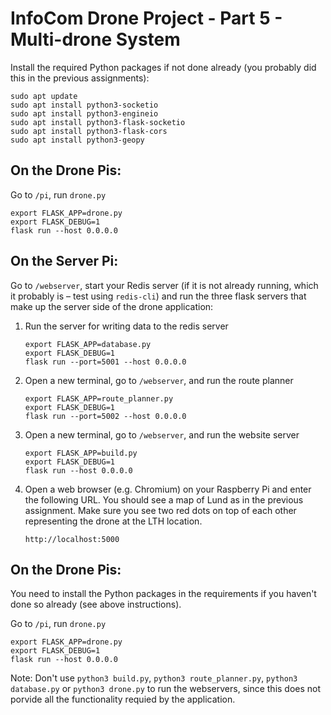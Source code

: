 # InfoCom Drone Project - Part 5 - Multi-drone System
Install the required Python packages if not done already (you probably did this in the previous assignments):
```
sudo apt update
sudo apt install python3-socketio
sudo apt install python3-engineio
sudo apt install python3-flask-socketio
sudo apt install python3-flask-cors
sudo apt install python3-geopy
```

## On the Drone Pis:

Go to `/pi`, run `drone.py`
```
export FLASK_APP=drone.py
export FLASK_DEBUG=1
flask run --host 0.0.0.0
```

## On the Server Pi:
Go to `/webserver`, start your Redis server (if it is not already running, which it probably is – test using `redis-cli`) and run the three flask servers that make up the server side of the drone application:

1. Run the server for writing data to the redis server
    ```
    export FLASK_APP=database.py
    export FLASK_DEBUG=1
    flask run --port=5001 --host 0.0.0.0
    ```
2. Open a new terminal, go to `/webserver`, and run the route planner
    ```
    export FLASK_APP=route_planner.py
    export FLASK_DEBUG=1
    flask run --port=5002 --host 0.0.0.0
    ```

3. Open a new terminal, go to `/webserver`,  and run the website server
    ```
    export FLASK_APP=build.py
    export FLASK_DEBUG=1
    flask run --host 0.0.0.0
    ```

4.  Open a web browser (e.g. Chromium) on your Raspberry Pi and enter the following URL. You should see a map of Lund as in the previous assignment. Make sure you see two red dots on top of each other representing the drone at the LTH location.

    ```
    http://localhost:5000
    ```

## On the Drone Pis:

You need to install the Python packages in the requirements if you haven't done so already (see above instructions). 

Go to `/pi`, run `drone.py`
```
export FLASK_APP=drone.py
export FLASK_DEBUG=1
flask run --host 0.0.0.0
```


Note: Don't use `python3 build.py`, `python3 route_planner.py`, `python3 database.py` or `python3 drone.py` to run the webservers, since this does not porvide all the functionality requied by the application.

